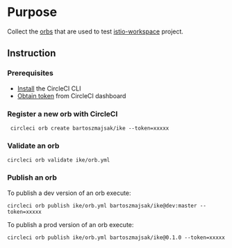 # Purpose 

Collect the [orbs](https://github.com/CircleCI-Public/circleci-orbs#what-are-orbs) that are used to test [istio-workspace](https://github.com/aslakknutsen/istio-workspace/) project.

## Instruction

### Prerequisites

- [Install](https://github.com/CircleCI-Public/circleci-cli/blob/master/README.md) the CircleCI CLI
- [Obtain token](https://circleci.com/account/api) from CircleCI dashboard

### Register a new orb with CircleCI

```shell
 circleci orb create bartoszmajsak/ike --token=xxxxx
```

###  Validate an orb

```shell
circleci orb validate ike/orb.yml
```

### Publish an orb

To publish a dev version of an orb execute:

```shell
circleci orb publish ike/orb.yml bartoszmajsak/ike@dev:master --token=xxxxx
```

To publish a prod version of an orb execute:

```shell
circleci orb publish ike/orb.yml bartoszmajsak/ike@0.1.0 --token=xxxxx
```
